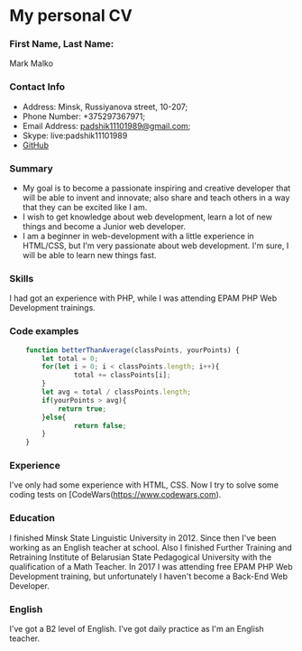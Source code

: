 # My personal CV
### First Name, Last Name: 
Mark Malko
### Contact Info
* Address: Minsk, Russiyanova street, 10-207;
* Phone Number: +375297367971;
* Email Address: padshik11101989@gmail.com;
* Skype: live:padshik11101989
* [GitHub](https://github.com/markmalko11)
### Summary 
* My goal is to become a passionate inspiring and creative developer that will be able to invent and innovate;  also share and teach others in a way that they can be excited like I am.
* I wish to get knowledge about web development, learn a lot of new things and become a Junior web developer.
* I am a beginner in web-development with a little experience in HTML/CSS, but I'm very passionate about web development. I'm sure, I will be able to learn new things fast. 
### Skills 
I had got an experience with PHP, while I was attending EPAM PHP Web Development trainings. 
### Code examples
```javascript
	function betterThanAverage(classPoints, yourPoints) {
		let total = 0;
		for(let i = 0; i < classPoints.length; i++){
				total += classPoints[i];
		}
		let avg = total / classPoints.length;
		if(yourPoints > avg){
			return true;
		}else{
				return false;
		}
	}
```
### Experience 
I've only had some experience with HTML, CSS. Now I try to solve some coding tests on [CodeWars(https://www.codewars.com).
### Education 
I finished Minsk State Linguistic University in 2012. Since then I've been working as an English teacher at school.  Also I finished  Further Training and Retraining Institute of Belarusian State Pedagogical University with the qualification of a Math Teacher. In 2017 I was attending free EPAM PHP Web Development training, but unfortunately I haven't become a Back-End Web Developer.
### English 
I've got a B2 level of English. I've got daily practice as I'm an English teacher.
